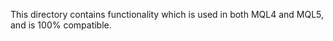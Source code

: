 
This directory contains functionality which is used in both MQL4 and MQL5, and is 100% compatible.
